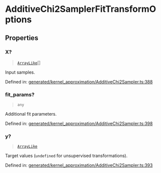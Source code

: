 # AdditiveChi2SamplerFitTransformOptions

## Properties

### X?

> [`ArrayLike`](../types/ArrayLike.md)[]

Input samples.

Defined in:  [generated/kernel\_approximation/AdditiveChi2Sampler.ts:388](https://github.com/transitive-bullshit/scikit-learn-ts/blob/b59c1ff/packages/sklearn/src/generated/kernel_approximation/AdditiveChi2Sampler.ts#L388)

### fit\_params?

> `any`

Additional fit parameters.

Defined in:  [generated/kernel\_approximation/AdditiveChi2Sampler.ts:398](https://github.com/transitive-bullshit/scikit-learn-ts/blob/b59c1ff/packages/sklearn/src/generated/kernel_approximation/AdditiveChi2Sampler.ts#L398)

### y?

> [`ArrayLike`](../types/ArrayLike.md)

Target values (`undefined` for unsupervised transformations).

Defined in:  [generated/kernel\_approximation/AdditiveChi2Sampler.ts:393](https://github.com/transitive-bullshit/scikit-learn-ts/blob/b59c1ff/packages/sklearn/src/generated/kernel_approximation/AdditiveChi2Sampler.ts#L393)
